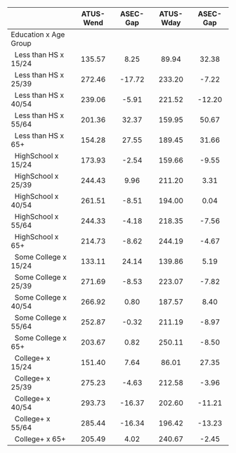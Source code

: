 
|                      |    ATUS-Wend |     ASEC-Gap |    ATUS-Wday |     ASEC-Gap |
| -------------------- | :----------: | :----------: | :----------: | :----------: |
| Education x Age Group |              |              |              |              |
| &nbsp;&nbsp;Less than HS x 15/24 |       135.57 |         8.25 |        89.94 |        32.38 |
| &nbsp;&nbsp;Less than HS x 25/39 |       272.46 |       -17.72 |       233.20 |        -7.22 |
| &nbsp;&nbsp;Less than HS x 40/54 |       239.06 |        -5.91 |       221.52 |       -12.20 |
| &nbsp;&nbsp;Less than HS x 55/64 |       201.36 |        32.37 |       159.95 |        50.67 |
| &nbsp;&nbsp;Less than HS x 65+ |       154.28 |        27.55 |       189.45 |        31.66 |
| &nbsp;&nbsp;HighSchool x 15/24 |       173.93 |        -2.54 |       159.66 |        -9.55 |
| &nbsp;&nbsp;HighSchool x 25/39 |       244.43 |         9.96 |       211.20 |         3.31 |
| &nbsp;&nbsp;HighSchool x 40/54 |       261.51 |        -8.51 |       194.00 |         0.04 |
| &nbsp;&nbsp;HighSchool x 55/64 |       244.33 |        -4.18 |       218.35 |        -7.56 |
| &nbsp;&nbsp;HighSchool x 65+ |       214.73 |        -8.62 |       244.19 |        -4.67 |
| &nbsp;&nbsp;Some College x 15/24 |       133.11 |        24.14 |       139.86 |         5.19 |
| &nbsp;&nbsp;Some College x 25/39 |       271.69 |        -8.53 |       223.07 |        -7.82 |
| &nbsp;&nbsp;Some College x 40/54 |       266.92 |         0.80 |       187.57 |         8.40 |
| &nbsp;&nbsp;Some College x 55/64 |       252.87 |        -0.32 |       211.19 |        -8.97 |
| &nbsp;&nbsp;Some College x 65+ |       203.67 |         0.82 |       250.11 |        -8.50 |
| &nbsp;&nbsp;College+ x 15/24 |       151.40 |         7.64 |        86.01 |        27.35 |
| &nbsp;&nbsp;College+ x 25/39 |       275.23 |        -4.63 |       212.58 |        -3.96 |
| &nbsp;&nbsp;College+ x 40/54 |       293.73 |       -16.37 |       202.60 |       -11.21 |
| &nbsp;&nbsp;College+ x 55/64 |       285.44 |       -16.34 |       196.42 |       -13.23 |
| &nbsp;&nbsp;College+ x 65+ |       205.49 |         4.02 |       240.67 |        -2.45 |

